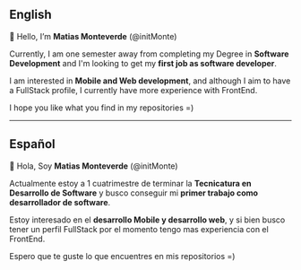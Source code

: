 ## English
👋 Hello, I’m **Matias Monteverde** (@initMonte)

Currently, I am one semester away from completing my Degree in **Software Development** and I'm looking to get my **first job as software developer**.

I am interested in **Mobile and Web development**, and although I aim to have a FullStack profile, I currently have more experience with FrontEnd.

I hope you like what you find in my repositories =)

___

## Español
👋 Hola, Soy **Matias Monteverde** (@initMonte)

Actualmente estoy a 1 cuatrimestre de terminar la **Tecnicatura en Desarrollo de Software** y busco conseguir mi **primer trabajo como desarrollador de software**.

Estoy interesado en el **desarrollo Mobile y desarrollo web**, y si bien busco tener un perfil FullStack por el momento tengo mas experiencia con el FrontEnd.

Espero que te guste lo que encuentres en mis repositorios =)
